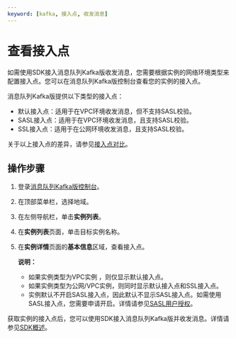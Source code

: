 ```yaml
---
keyword: [kafka, 接入点, 收发消息]
---
```


# 查看接入点

如需使用SDK接入消息队列Kafka版收发消息，您需要根据实例的网络环境类型来配置接入点。您可以在消息队列Kafka版控制台查看您的实例的接入点。

消息队列Kafka版提供以下类型的接入点：

-   默认接入点：适用于在VPC环境收发消息，但不支持SASL校验。
-   SASL接入点：适用于在VPC环境收发消息，且支持SASL校验。
-   SSL接入点：适用于在公网环境收发消息，且支持SASL校验。

关于以上接入点的差异，请参见[接入点对比](/intl.zh-CN/产品简介/接入点对比.md)。

## 操作步骤

1.  登录[消息队列Kafka版控制台](https://kafka.console.aliyun.com/?spm=a2c4g.11186623.2.22.6bf72638IfKzDm)。

2.  在顶部菜单栏，选择地域。

3.  在左侧导航栏，单击**实例列表**。

4.  在**实例列表**页面，单击目标实例名称。

5.  在**实例详情**页面的**基本信息**区域，查看接入点。

    **说明：**

    -   如果实例类型为VPC实例 ，则仅显示默认接入点。
    -   如果实例类型为公网/VPC实例，则同时显示默认接入点和SSL接入点。
    -   实例默认不开启SASL接入点，因此默认不显示SASL接入点。如需使用SASL接入点，您需要申请开启。详情请参见[SASL用户授权](/intl.zh-CN/权限控制/SASL用户授权.md)。

获取实例的接入点后，您可以使用SDK接入消息队列Kafka版并收发消息。详情请参见[SDK概述](/intl.zh-CN/SDK参考/SDK概述.md)。

